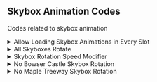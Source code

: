 ## Skybox Animation Codes

Codes related to skybox animation

<details>
<summary>Allow Loading Skybox Animations in Every Slot</summary>

Allows loading skybox animations in every slot, for example, DS Luigi Mansion has a skybox animation, however, if using DS Luigi Mansion skybox in a different slot, it will not play. This code allows animations in every slot

```armv7
00352858 E3A00016
```
</details>

<details>
<summary>All Skyboxes Rotate</summary>

All skyboxes will be rotating, instead of being course specific, for example, Daisy Hills skybox rotates. Use the "Skybox Rotation Speed Modifier" code to change rotation speed

```armv7
003860C4 E3A00015
```
</details>

<details>
<summary>Skybox Rotation Speed Modifier</summary>

Changes skybox rotation speed.
Original: 3A3702D4 (0.00069813)

```armv7
00386118 XXXXXXXX
```
</details>

<details>
<summary>No Bowser Castle Skybox Rotation</summary>

Makes it so Bowser Castle skybox doesn't rotate. Made to be used with my Bowser Castle texture

```armv7
003860D8 00000000
```
</details>

<details>
<summary>No Maple Treeway Skybox Rotation</summary>

Makes it so Maple Treeway Skybox doesn't rotate. Made to be used with my Maple Treeway texture

```armv7
003860DC 00000000
```
</details>